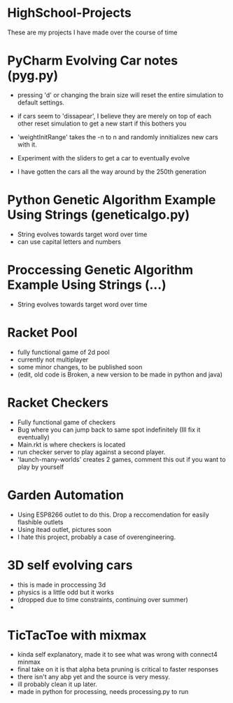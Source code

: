 # HighSchool-Projects
These are my projects I have made over the course of time


# PyCharm Evolving Car notes (pyg.py)

- pressing 'd' or changing the brain size will reset the entire simulation to default settings.

- if cars seem to 'dissapear', I believe they are merely on top of each other reset simulation to get a new start if this bothers you

- 'weightInitRange' takes the -n to n and randomly innitializes new cars with it.

- Experiment with the sliders to get a car to eventually evolve

- I have gotten the cars all the way around by the 250th generation

# Python Genetic Algorithm Example Using Strings (geneticalgo.py)
- String evolves towards target word over time
- can use capital letters and numbers

# Proccessing Genetic Algorithm Example Using Strings (...)
- String evolves towards target word over time

# Racket Pool
- fully functional game of 2d pool
- currently not multiplayer
- some minor changes, to be published soon
- (edit, old code is Broken, a new version to be made in python and java)
# Racket Checkers
- Fully functional game of checkers
- Bug where you can jump back to same spot indefinitely (Ill fix it eventually)
- Main.rkt is where checkers is located
- run checker server to play against a second player.
- 'launch-many-worlds' creates 2 games, comment this out if you want to play by yourself

# Garden Automation
- Using ESP8266 outlet to do this. Drop a reccomendation for easily flashible outlets
- Using itead outlet, pictures soon
- I hate this project, probably a case of overengineering.


# 3D self evolving cars
- this is made in proccessing 3d
- physics is a little odd but it works
- (dropped due to time constraints, continuing over summer)
- 


# TicTacToe with mixmax
- kinda self explanatory, made it to see what was wrong with connect4 minmax
- final take on it is that alpha beta pruning is critical to faster responses
- there isn't any abp yet and the source is very messy. 
- ill probably clean it up later.
- made in python for processing, needs processing.py to run



